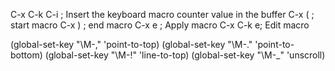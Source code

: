 C-x C-k C-i  ; Insert the keyboard macro counter value in the buffer
C-x ( ; start macro
C-x ) ; end macro
C-x e ; Apply macro
C-x C-k e; Edit macro


(global-set-key "\M-," 'point-to-top)
(global-set-key "\M-." 'point-to-bottom)
(global-set-key "\M-!" 'line-to-top)
(global-set-key "\M-_" 'unscroll)